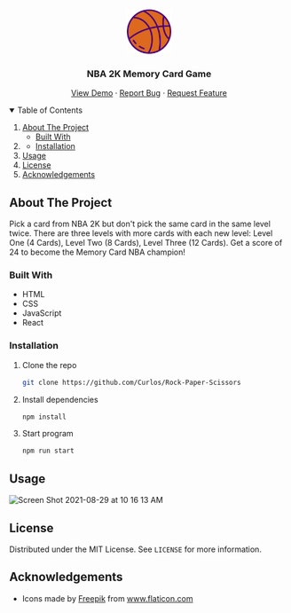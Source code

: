 <!--

<!-- PROJECT LOGO -->
<br />
<p align="center">
  <a href="https://github.com/Curlos/Memory-Card">
    <img src="public/icon.png" alt="Logo" width="80" height="80">
  </a>

  <h3 align="center">NBA 2K Memory Card Game</h3>

  <p align="center">
    <a href="https://nba-2k-memory-card.vercel.app/">View Demo</a>
    ·
    <a href="https://github.com/Curlos/Memory-Card/issues">Report Bug</a>
    ·
    <a href="https://github.com/Curlos/Memory-Card/issues">Request Feature</a>
  </p>
</p>



<!-- TABLE OF CONTENTS -->
<details open="open">
  <summary>Table of Contents</summary>
  <ol>
    <li>
      <a href="#about-the-project">About The Project</a>
      <ul>
        <li><a href="#built-with">Built With</a></li>
      </ul>
    </li>
    <li>
      <ul>
        <li><a href="#installation">Installation</a></li>
      </ul>
    </li>
    <li><a href="#usage">Usage</a></li>
    <li><a href="#license">License</a></li>
    <li><a href="#acknowledgements">Acknowledgements</a></li>
  </ol>
</details>



<!-- ABOUT THE PROJECT -->
## About The Project

Pick a card from NBA 2K but don't pick the same card in the same level twice. There are three levels with more cards with each new level: Level One (4 Cards), Level Two (8 Cards), Level Three (12 Cards). Get a score of 24 to become the Memory Card NBA champion!

### Built With

* HTML
* CSS
* JavaScript
* React

### Installation

1. Clone the repo
   ```sh
   git clone https://github.com/Curlos/Rock-Paper-Scissors
   ```
2. Install dependencies
   ```sh
   npm install
   ```
3. Start program
   ```sh
   npm run start
   ```



<!-- USAGE EXAMPLES -->
## Usage

![Screen Shot 2021-08-29 at 10 16 13 AM](https://user-images.githubusercontent.com/41396365/131253527-32fef47e-3c91-4e45-a9f7-cdee490b0ffe.png)

<!-- LICENSE -->
## License

Distributed under the MIT License. See `LICENSE` for more information.


<!-- ACKNOWLEDGEMENTS -->
## Acknowledgements
* <div>Icons made by <a href="https://www.freepik.com" title="Freepik">Freepik</a> from <a href="https://www.flaticon.com/" title="Flaticon">www.flaticon.com</a></div>

